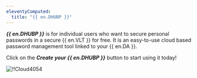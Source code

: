 ```yaml
---
eleventyComputed:
  title: "{{ en.DHUBP }}"
---
```

***{{ en.DHUBP }}*** is for individual users who want to secure personal passwords in a secure {{ en.VLT }} for free. It is an easy-to-use cloud based password management tool linked to your {{ en.DA }}.

Click on the ***Create your {{ en.DHUBP }}*** button to start using it today!

![!!Cloud4054](https://webdevolutions.azureedge.net/docs/en/cloud/Cloud4054.png)
